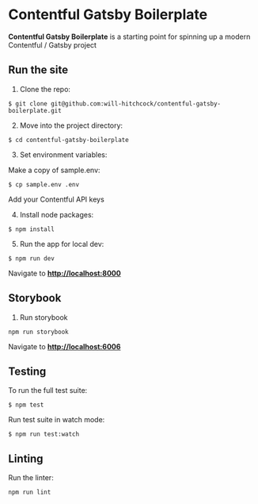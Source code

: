 Contentful Gatsby Boilerplate
=================
**Contentful Gatsby Boilerplate** is a starting point for spinning up a modern Contentful / Gatsby project

Run the site
-----------------------

1) Clone the repo:
```
$ git clone git@github.com:will-hitchcock/contentful-gatsby-boilerplate.git
```

2) Move into the project directory:
```
$ cd contentful-gatsby-boilerplate
```

3) Set environment variables:

Make a copy of sample.env:

```
$ cp sample.env .env
```

Add your Contentful API keys

4) Install node packages:
```
$ npm install
```

5) Run the app for local dev:
```
$ npm run dev
```

Navigate to **[http://localhost:8000](http://localhost:8000)**

## Storybook

1) Run storybook
```
npm run storybook
```

Navigate to **[http://localhost:6006](http://localhost:6006)**

## Testing

To run the full test suite:
```
$ npm test
```

Run test suite in watch mode:
```
$ npm run test:watch
```

## Linting

Run the linter:
```
npm run lint
```
